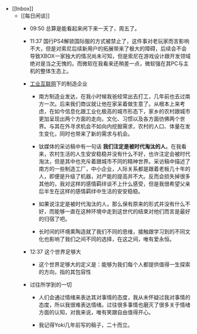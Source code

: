 - [[Inbox]]
	 - [[每日闲谈]]
		 - 09:50 总算是能看起来闲下来一天了，周五了。

		 - 11:37 国行PS4解锁国际服的方式被禁止了，这件事对老玩家而言影响不大，但是对索尼后续新用户的拓展带来了极大的障碍，后续会不会导致XBOX一家独大的情况尚未可知，但是索尼在游戏设计跟开发领域绝对是当之无愧的。而微软在我看来还稍差一点，微软强在其PC与主机的整体生态上。

		 - [工业互联网](http://www.tmtpost.com/4417366.html)下的制造企业
			 - 南方制造业发达，在我小时候我爸经常出去打工，几年前也去过南方一次。后来我们商议就让他在家呆着做生意了。从根本上来考虑，在如今信息化跟工业化极高的城市形态下，家乡的农村跟城市更加呈现出两个方面的走向，文化、习惯以及各方面彷佛两个世界。与其在外寻求机会不如向内挖掘需求，农村的人口、体量在发生变化，同时也带来了新的需求与机会。

			 - 钛媒体的采访稿中有一句话 **我们注定是被时代淘汰的人**。在我看来，农村生活的人生安安稳稳并没有什么不好，也许注定会被时代淘汰，但是其中也充斥着跟城市不同的精神世界。采访稿中描述了南方的一些制造工厂，中小企业，人际关系都是跟着老板几十年的人，即便是升级了机器，对产能的提高并不大。反而会损失掉很多其他的，我对这样的感情羁绊谈不上什么感受，但是我很希望父亲后半生在这样的感情羁绊中生活的安安稳稳。

			 - 如果说注定是被时代淘汰的人，那么保有原来的形式并没有什么不好，而能够一直在这种环境中走到这世代的结束对他们而言是最好的归宿了吧。

			 - 长时间的环境熏陶造就了我们不同的思维，接触跟学习到的不同文化也影响了我们之间不同的选择，在这之间，唯有爱永恒。

		 - 12:37 这个世界足够大
			 - 这个世界足够大的定义是：能够为我们每个人都提供值得一生探索的方向，指的其包容性

		 - 过往所学到的一切
			 - 人们会通过情绪来表达其对事情的态度，我从未怀疑过我对事情的态度，所以我很难表达情绪。过往很多事情也磨灭了很多关于情绪方面的认知，对我来说，唯有笑跟自由值得开心。

			 - 我记得Yoki几年前写的稿子，二十而立。
